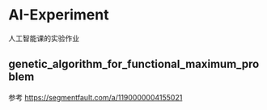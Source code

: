 # AI-Experiment
人工智能课的实验作业


## genetic_algorithm_for_functional_maximum_problem

参考 https://segmentfault.com/a/1190000004155021